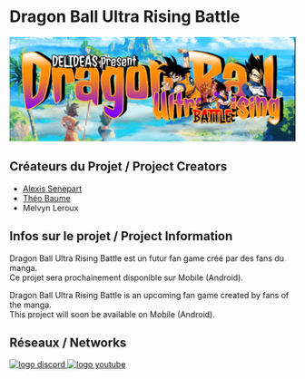 # Dragon Ball Ultra Rising Battle

![Logo du jeu](https://github.com/Delideas/DBURB/blob/main/images/banner.png)

## Créateurs du Projet / Project Creators
- [Alexis Senepart](https://github.com/Kh4ru)
- [Théo Baume](https://github.com/Nasus02X)
- Melvyn Leroux

## Infos sur le projet / Project Information
Dragon Ball Ultra Rising Battle est un futur fan game créé par des fans du manga.\
Ce projet sera prochainement disponible sur Mobile (Android).

Dragon Ball Ultra Rising Battle is an upcoming fan game created by fans of the manga.\
This project will soon be available on Mobile (Android).

## Réseaux / Networks
<a href="https://discord.gg/JuU67wDf9u" target="_blank">
    <img src="https://avatars.githubusercontent.com/u/1965106?s=64&v=4" alt="logo discord">
</a>
<a href="https://www.youtube.com/channel/UCVOTYYJ" onclick="playSound()" target="_blank">
    <img src="https://upload.wikimedia.org/wikipedia/commons/4/42/YouTube_icon_%282013-2017%29.png" alt="logo youtube" width="64">
</a>

<audio id="youtubeSound" src="URL_DE_VOTRE_SON.mp3" preload="auto"></audio>

<script>
function playSound() {
    document.getElementById('youtubeSound').play();
}
</script>
